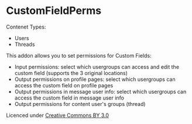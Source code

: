 # CustomFieldPerms

Contenet Types:
- Users
- Threads

This addon allows you to set permissions for Custom Fields:
- Input permissions: select which usergroups can access and edit the custom field (supports the 3 original locations)
- Output permissions on profile pages: select which usergroups can access the custom field on profile pages
- Output permissions in message user info: select which usergroups can access the custom field in message user info
- Output permissions for content user's groups (thread)

Licenced under [Creative Commons BY 3.0](http://creativecommons.org/licenses/by/3.0/)
